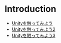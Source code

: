 # Introduction

* [Unityを触ってみよう](Page-01.md)
* [Unityを触ってみよう2](Page-02.md)
* [Unityを触ってみよう3](Page-03.md)
